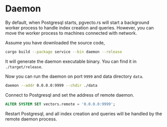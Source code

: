 # Daemon

By default, when Postgresql starts, pgvecto.rs will start a background worker process to handle index creation and queries. However, you can move the worker process to machines connected with network.

Assume you have downloaded the source code,

```bash
cargo build --package service --bin daemon --release
```

It will generate the daemon executable binary. You can find it in `./target/release`.

Now you can run the daemon on port `9999` and data directory `data`.

```bash
daemon --addr 0.0.0.0:9999 --chdir ./data
```

Connect to Postgresql and set the address of remote daemon.

```sql
ALTER SYSTEM SET vectors.remote = '0.0.0.0:9999';
```

Restart Postgresql, and all index creation and queries will be handled by the remote daemon process.
